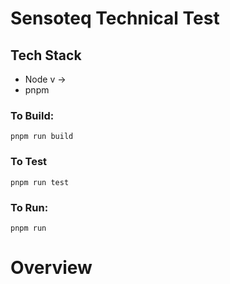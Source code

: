 # Sensoteq Technical Test


## Tech Stack
- Node v ->
- pnpm


### To Build:
```
pnpm run build
```

### To Test
```
pnpm run test
```


### To Run:
```
pnpm run 
```



# Overview